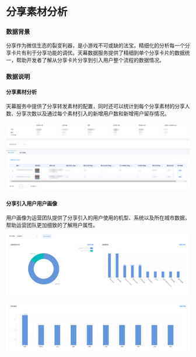 # 分享素材分析

### **数据背景**

分享作为微信生态的裂变利器，是小游戏不可或缺的法宝。精细化的分析每一个分享卡片有利于分享功能的调优。天幕数据服务提供了精细到单个分享卡片的数据统一，帮助开发者了解从分享卡片分享到引入用户整个流程的数据情况。

### **数据说明**

#### 分享素材分析

天幕服务中提供了分享转发素材的配置，同时还可以统计到每个分享素材的分享人数、分享次数以及通过每个素材引入的新增用户数和新增用户留存情况。

![](../../.gitbook/assets/image%20%2822%29.png)

#### 分享引入用户用户画像

用户画像为运营团队提供了分享引入的用户使用的机型、系统以及所在城市数据，帮助运营团队更加细致的了解用户属性。

![](../../.gitbook/assets/image%20%2872%29.png)

![](../../.gitbook/assets/image%20%2834%29.png)

